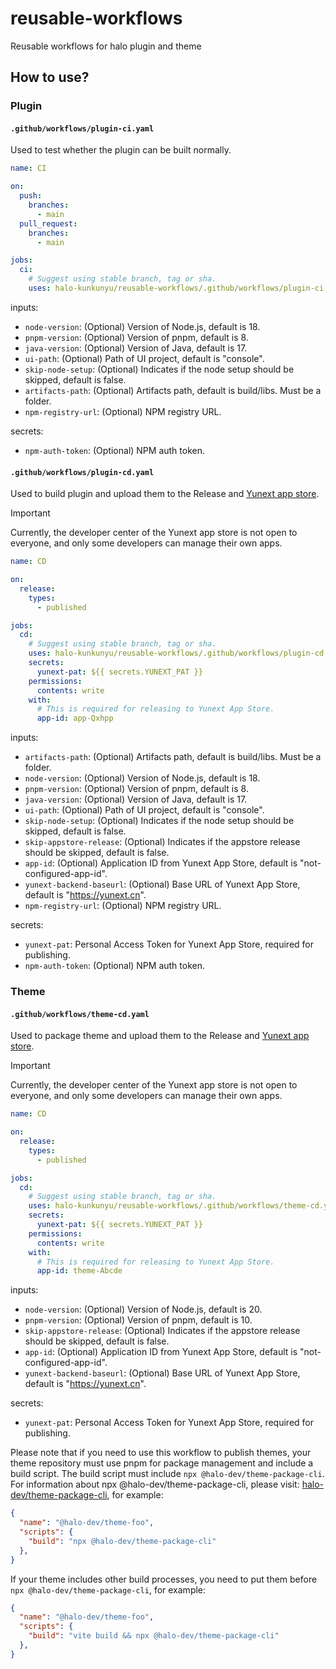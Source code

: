 # reusable-workflows

Reusable workflows for halo plugin and theme

## How to use?

### Plugin

#### `.github/workflows/plugin-ci.yaml`

Used to test whether the plugin can be built normally.

```yaml
name: CI

on:
  push:
    branches:
      - main
  pull_request:
    branches:
      - main

jobs:
  ci:
    # Suggest using stable branch, tag or sha.
    uses: halo-kunkunyu/reusable-workflows/.github/workflows/plugin-ci.yaml@v3
```

inputs:

- `node-version`: (Optional) Version of Node.js, default is 18.
- `pnpm-version`: (Optional) Version of pnpm, default is 8.
- `java-version`: (Optional) Version of Java, default is 17.
- `ui-path`: (Optional) Path of UI project, default is "console".
- `skip-node-setup`: (Optional) Indicates if the node setup should be skipped, default is false.
- `artifacts-path`: (Optional) Artifacts path, default is build/libs. Must be a folder.
- `npm-registry-url`: (Optional) NPM registry URL.

secrets:

- `npm-auth-token`: (Optional) NPM auth token.

#### `.github/workflows/plugin-cd.yaml`

Used to build plugin and upload them to the Release and [Yunext app store](https://yunext.cn/store/apps).

> [!IMPORTANT]
> Currently, the developer center of the Yunext app store is not open to everyone, and only some developers can manage their own apps.

```yaml
name: CD

on:
  release:
    types:
      - published

jobs:
  cd:
    # Suggest using stable branch, tag or sha.
    uses: halo-kunkunyu/reusable-workflows/.github/workflows/plugin-cd.yaml@v3
    secrets:
      yunext-pat: ${{ secrets.YUNEXT_PAT }}
    permissions:
      contents: write
    with:
      # This is required for releasing to Yunext App Store.
      app-id: app-Qxhpp
```

inputs:

- `artifacts-path`: (Optional) Artifacts path, default is build/libs. Must be a folder.
- `node-version`: (Optional) Version of Node.js, default is 18.
- `pnpm-version`: (Optional) Version of pnpm, default is 8.
- `java-version`: (Optional) Version of Java, default is 17.
- `ui-path`: (Optional) Path of UI project, default is "console".
- `skip-node-setup`: (Optional) Indicates if the node setup should be skipped, default is false.
- `skip-appstore-release`: (Optional) Indicates if the appstore release should be skipped, default is false.
- `app-id`: (Optional) Application ID from Yunext App Store, default is "not-configured-app-id".
- `yunext-backend-baseurl`: (Optional) Base URL of Yunext App Store, default is "<https://yunext.cn>".
- `npm-registry-url`: (Optional) NPM registry URL.

secrets:

- `yunext-pat`: Personal Access Token for Yunext App Store, required for publishing.
- `npm-auth-token`: (Optional) NPM auth token.

### Theme

#### `.github/workflows/theme-cd.yaml`

Used to package theme and upload them to the Release and [Yunext app store](https://yunext.cn/store/apps).

> [!IMPORTANT]
> Currently, the developer center of the Yunext app store is not open to everyone, and only some developers can manage their own apps.

```yaml
name: CD

on:
  release:
    types:
      - published

jobs:
  cd:
    # Suggest using stable branch, tag or sha.
    uses: halo-kunkunyu/reusable-workflows/.github/workflows/theme-cd.yaml@v3
    secrets:
      yunext-pat: ${{ secrets.YUNEXT_PAT }}
    permissions:
      contents: write
    with:
      # This is required for releasing to Yunext App Store.
      app-id: theme-Abcde
```

inputs:

- `node-version`: (Optional) Version of Node.js, default is 20.
- `pnpm-version`: (Optional) Version of pnpm, default is 10.
- `skip-appstore-release`: (Optional) Indicates if the appstore release should be skipped, default is false.
- `app-id`: (Optional) Application ID from Yunext App Store, default is "not-configured-app-id".
- `yunext-backend-baseurl`: (Optional) Base URL of Yunext App Store, default is "<https://yunext.cn>".

secrets:

- `yunext-pat`: Personal Access Token for Yunext App Store, required for publishing.

Please note that if you need to use this workflow to publish themes, your theme repository must use pnpm for package management and include a build script. The build script must include `npx @halo-dev/theme-package-cli`. For information about npx @halo-dev/theme-package-cli, please visit: [halo-dev/theme-package-cli](https://github.com/halo-dev/theme-package-cli), for example:

```json
{
  "name": "@halo-dev/theme-foo",
  "scripts": {
    "build": "npx @halo-dev/theme-package-cli"
  },
}
```

If your theme includes other build processes, you need to put them before `npx @halo-dev/theme-package-cli`, for example:

```json
{
  "name": "@halo-dev/theme-foo",
  "scripts": {
    "build": "vite build && npx @halo-dev/theme-package-cli"
  },
}
```
